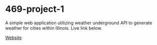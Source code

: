 # 469-project-1

A simple web application utilizing weather underground API to generate weather for cities within Illinois.
Live link below.


[Website](https://arctic-zed-81932.herokuapp.com/ "Web Applications")
